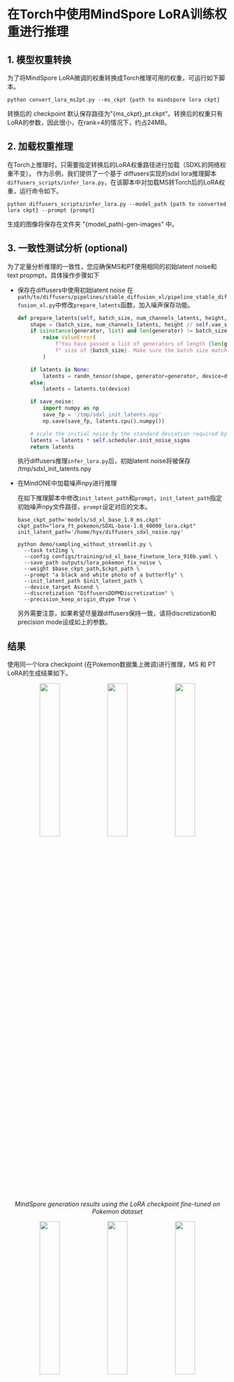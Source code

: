 # 在Torch中使用MindSpore LoRA训练权重进行推理

## 1. 模型权重转换

为了将MindSpore LoRA微调的权重转换成Torch推理可用的权重，可运行如下脚本。

```
python convert_lora_ms2pt.py --ms_ckpt {path to mindspore lora ckpt}
```

转换后的 checkpoint 默认保存路径为"{ms_ckpt}_pt.ckpt"。转换后的权重只有LoRA的参数，因此很小，在rank=4的情况下，约占24MB。

## 2. 加载权重推理

在Torch上推理时，只需要指定转换后的LoRA权重路径进行加载（SDXL的网络权重不变）。
作为示例，我们提供了一个基于 diffusers实现的sdxl lora推理脚本`diffusers_scripts/infer_lora.py`，在该脚本中对加载MS转Torch后的LoRA权重，运行命令如下。

```
python diffusers_scripts/infer_lora.py --model_path {path to converted lora ckpt} --prompt {prompt}
```

生成的图像将保存在文件夹 "{model_path)-gen-images" 中。

## 3. 一致性测试分析 (optional)

为了定量分析推理的一致性，您应确保MS和PT使用相同的初始latent noise和text propmpt，具体操作步骤如下
- 保存在diffusers中使用初始latent noise
    在 `path/to/diffusers/pipelines/stable_diffusion_xl/pipeline_stable_diffusion_xl.py`中修改`prepare_latents`函数，加入噪声保存功能。

    ```python
    def prepare_latents(self, batch_size, num_channels_latents, height, width, dtype, device, generator, latents=None, save_noise=True):
        shape = (batch_size, num_channels_latents, height // self.vae_scale_factor, width // self.vae_scale_factor)
        if isinstance(generator, list) and len(generator) != batch_size:
            raise ValueError(
                f"You have passed a list of generators of length {len(generator)}, but requested an effective batch"
                f" size of {batch_size}. Make sure the batch size matches the length of the generators."
            )

        if latents is None:
            latents = randn_tensor(shape, generator=generator, device=device, dtype=dtype)
        else:
            latents = latents.to(device)

        if save_noise:
            import numpy as np
            save_fp = '/tmp/sdxl_init_latents.npy'
            np.save(save_fp, latents.cpu().numpy())

        # scale the initial noise by the standard deviation required by the scheduler
        latents = latents * self.scheduler.init_noise_sigma
        return latents
    ```

	执行diffusers推理`infer_lora.py`后，初始latent noise将被保存 /tmp/sdxl_init_latents.npy

- 在MindONE中加载噪声npy进行推理

    在如下推理脚本中修改`init_latent_path`和`prompt`，`init_latent_path`指定初始噪声npy文件路径，`prompt`设定对应的文本。

    ```shell
    base_ckpt_path='models/sd_xl_base_1.0_ms.ckpt'
    ckpt_path="lora_ft_pokemon/SDXL-base-1.0_40000_lora.ckpt"
    init_latent_path='/home/hyx/diffusers_sdxl_noise.npy'

    python demo/sampling_without_streamlit.py \
      --task txt2img \
      --config configs/training/sd_xl_base_finetune_lora_910b.yaml \
      --save_path outputs/lora_pokemon_fix_noise \
      --weight $base_ckpt_path,$ckpt_path \
      --prompt "a black and white photo of a butterfly" \
      --init_latent_path $init_latent_path \
      --device_target Ascend \
      --discretization "DiffusersDDPMDiscretization" \
      --precision_keep_origin_dtype True \
    ```
    另外需要注意，如果希望尽量跟diffusers保持一致，请将discretization和precision mode设成如上的参数。

## 结果

使用同一个lora checkpoint (在Pokemon数据集上微调)进行推理，MS 和 PT LoRA的生成结果如下。

<div align="center">
<img src="https://github.com/SamitHuang/mindone/assets/8156835/3b664498-f82d-49a9-ad06-876647579d15" width="30%" />
<img src="https://github.com/SamitHuang/mindone/assets/8156835/e761ba93-bf97-4bc3-a6d1-4caccdd1614d" width="30%" />
<img src="https://github.com/SamitHuang/mindone/assets/8156835/0ef7b3e2-0582-4856-bff5-51b95b9503ee" width="30%" />
</div>
<p align="center">
  <em> MindSpore generation results using the LoRA checkpoint fine-tuned on Pokemon dataset </em>
</p>

<div align="center">
<img src="https://github.com/SamitHuang/mindone/assets/8156835/040c455b-21bd-4bf0-8818-d7378e55d67c" width="30%" />
<img src="https://github.com/SamitHuang/mindone/assets/8156835/c72272e7-9757-4667-ae9d-7e1115ddc56d" width="30%" />
<img src="https://github.com/SamitHuang/mindone/assets/8156835/02654e25-ed6b-41dd-830a-bd2b63d04d84" width="30%" />
</div>
<p align="center">
  <em> Torch(diffusers) generation results using the same LoRA checkpoint </em>
</p>

从生成的图像中可以看出，MS 和 PT 生成的图像高度一致。通过定量分析，MS 和 PT 生成的图像之间的平均绝对像素误差小于5。
